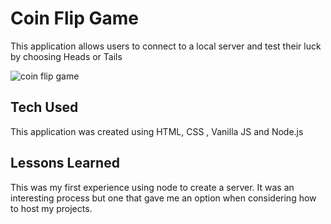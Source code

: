 # Coin Flip Game

This application allows users to connect to a local server and test their luck by choosing Heads or Tails

![coin flip game]("coin.png")

## Tech Used

This application was created using HTML, CSS , Vanilla JS and Node.js

## Lessons Learned

This was my first experience using node to create a server. It was an interesting process but one that gave me an option when considering how to host my projects.
